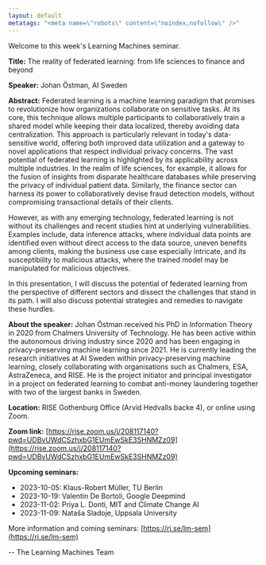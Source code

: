 ```yaml
---
layout: default
metatags: "<meta name=\"robots\" content=\"noindex,nofollow\" />"
---
```

Welcome to this week's Learning Machines seminar.

**Title:** The reality of federated learning: from life sciences to finance and beyond

**Speaker:** Johan Östman, AI Sweden

**Abstract:** Federated learning is a machine learning paradigm that promises to revolutionize how organizations collaborate on sensitive tasks. At its core, this technique allows multiple participants to collaboratively train a shared model while keeping their data localized, thereby avoiding data centralization. This approach is particularly relevant in today's data-sensitive world, offering both improved data utilization and a gateway to novel applications that respect individual privacy concerns. The vast potential of federated learning is highlighted by its applicability across multiple industries. In the realm of life sciences, for example, it allows for the fusion of insights from disparate healthcare databases while preserving the privacy of individual patient data. Similarly, the finance sector can harness its power to collaboratively devise fraud detection models, without compromising transactional details of their clients.

However, as with any emerging technology, federated learning is not without its challenges and recent studies hint at underlying vulnerabilities. Examples include, data inference attacks, where individual data points are identified even without direct access to the data source, uneven benefits among clients, making the business use case especially intricate, and its susceptibility to malicious attacks, where the trained model may be manipulated for malicious objectives.

In this presentation, I will discuss the potential of federated learning from the perspective of different sectors and dissect the challenges that stand in its path. I will also discuss potential strategies and remedies to navigate these hurdles.

**About the speaker:** 
Johan Östman received his PhD in Information Theory in 2020 from Chalmers University of Technology. 
He has been active within the autonomous driving industry since 2020 and has been engaging in privacy-preserving machine learning since 2021. He is currently leading the research initiatives at AI Sweden within privacy-preserving machine learning, closely collaborating with organisations such as Chalmers, ESA, AstraZeneca, and RISE. He is the project initiator and principal investigator in a project on federated learning to combat anti-money laundering together with two of the largest banks in Sweden.

**Location:** RISE Gothenburg Office (Arvid Hedvalls backe 4), or online using Zoom.

**Zoom link:** [https://rise.zoom.us/j/208117140?pwd=UDBvUWdCSzhxbG1EUmEwSkE3SHNMZz09](https://rise.zoom.us/j/208117140?pwd=UDBvUWdCSzhxbG1EUmEwSkE3SHNMZz09)

**Upcoming seminars:**

* 2023-10-05: Klaus-Robert Müller, TU Berlin
* 2023-10-19: Valentin De Bortoli, Google Deepmind
* 2023-11-02: Priya L. Donti, MIT and Climate Change AI
* 2023-11-09: Nataša Sladoje, Uppsala University

More information and coming seminars: [https://ri.se/lm-sem](https://ri.se/lm-sem)

-- The Learning Machines Team

